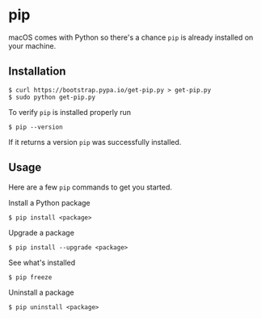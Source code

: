 # pip

macOS comes with Python so there's a chance `pip` is already installed on your machine.

## Installation

    $ curl https://bootstrap.pypa.io/get-pip.py > get-pip.py
    $ sudo python get-pip.py

To verify `pip` is installed properly run

    $ pip --version

If it returns a version `pip` was successfully installed.

## Usage

Here are a few `pip` commands to get you started.

Install a Python package

    $ pip install <package>

Upgrade a package

    $ pip install --upgrade <package>

See what's installed

    $ pip freeze

Uninstall a package

    $ pip uninstall <package>
